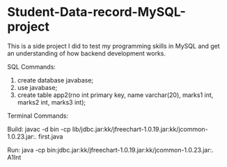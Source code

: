 # Student-Data-record-MySQL-project
This is a side project I did to test my programming skills in MySQL and get an understanding of how backend development works.

SQL Commands:
1. create database javabase;
2. use javabase;
3. create table app2(rno int primary key, name varchar(20), marks1 int, marks2 int, marks3 int);

Terminal Commands: 

Build: javac -d bin -cp lib/jdbc.jar:kk/jfreechart-1.0.19.jar:kk/jcommon-1.0.23.jar:. first.java

Run: java -cp bin:jdbc.jar:kk/jfreechart-1.0.19.jar:kk/jcommon-1.0.23.jar:. A1Int
